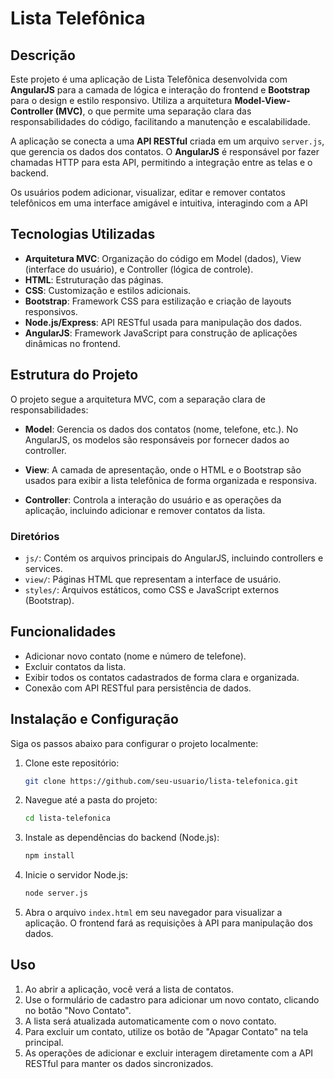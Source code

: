 # Lista Telefônica

## Descrição
Este projeto é uma aplicação de Lista Telefônica desenvolvida com **AngularJS** para a camada de lógica e interação do frontend e **Bootstrap** para o design e estilo responsivo. Utiliza a arquitetura **Model-View-Controller (MVC)**, o que permite uma separação clara das responsabilidades do código, facilitando a manutenção e escalabilidade.

A aplicação se conecta a uma **API RESTful** criada em um arquivo `server.js`, que gerencia os dados dos contatos. O **AngularJS** é responsável por fazer chamadas HTTP para esta API, permitindo a integração entre as telas e o backend.

Os usuários podem adicionar, visualizar, editar e remover contatos telefônicos em uma interface amigável e intuitiva, interagindo com a API

## Tecnologias Utilizadas
- **Arquitetura MVC**: Organização do código em Model (dados), View (interface do usuário), e Controller (lógica de controle).
- **HTML**: Estruturação das páginas.
- **CSS**: Customização e estilos adicionais.
- **Bootstrap**: Framework CSS para estilização e criação de layouts responsivos.
- **Node.js/Express**: API RESTful usada para manipulação dos dados.
- **AngularJS**: Framework JavaScript para construção de aplicações dinâmicas no frontend.

## Estrutura do Projeto
O projeto segue a arquitetura MVC, com a separação clara de responsabilidades:

- **Model**: Gerencia os dados dos contatos (nome, telefone, etc.). No AngularJS, os modelos são responsáveis por fornecer dados ao controller.
  
- **View**: A camada de apresentação, onde o HTML e o Bootstrap são usados para exibir a lista telefônica de forma organizada e responsiva.

- **Controller**: Controla a interação do usuário e as operações da aplicação, incluindo adicionar e remover contatos da lista.

### Diretórios
- `js/`: Contém os arquivos principais do AngularJS, incluindo controllers e services.
- `view/`: Páginas HTML que representam a interface de usuário.
- `styles/`: Arquivos estáticos, como CSS e JavaScript externos (Bootstrap).
  
## Funcionalidades
- Adicionar novo contato (nome e número de telefone).
- Excluir contatos da lista.
- Exibir todos os contatos cadastrados de forma clara e organizada.
- Conexão com API RESTful para persistência de dados.

## Instalação e Configuração
Siga os passos abaixo para configurar o projeto localmente:

1. Clone este repositório:
    ```bash
    git clone https://github.com/seu-usuario/lista-telefonica.git
    ```

2. Navegue até a pasta do projeto:
    ```bash
    cd lista-telefonica
    ```
3. Instale as dependências do backend (Node.js):
    ```bash
    npm install
    ```

4. Inicie o servidor Node.js:
    ```bash
    node server.js
    ```

5. Abra o arquivo `index.html` em seu navegador para visualizar a aplicação. O frontend fará as requisições à API para manipulação dos dados.

## Uso
1. Ao abrir a aplicação, você verá a lista de contatos.
2. Use o formulário de cadastro para adicionar um novo contato, clicando no botão "Novo Contato".
3. A lista será atualizada automaticamente com o novo contato.
4. Para excluir um contato, utilize os botão de "Apagar Contato" na tela principal.
5. As operações de adicionar e excluir interagem diretamente com a API RESTful para manter os dados sincronizados.